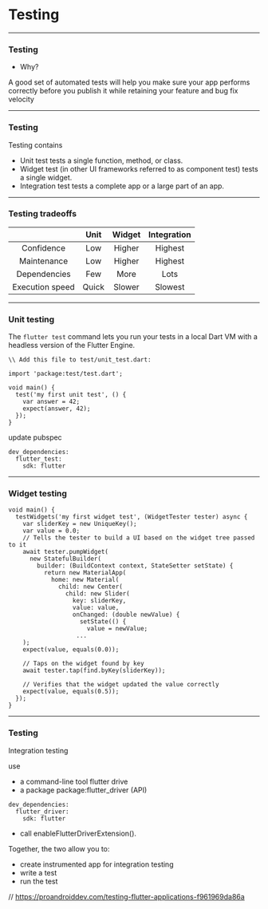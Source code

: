 # Testing

---
### Testing
- Why?

A good set of automated tests will help you make sure your app performs correctly before you publish it while retaining your feature and bug fix velocity


---
### Testing
Testing contains
- Unit test tests a single function, method, or class. 
- Widget test (in other UI frameworks referred to as component test) tests a single widget.
- Integration test tests a complete app or a large part of an app. 


---
### Testing tradeoffs

|               | Unit          | Widget           | Integration    |
| :-----------: | :-----------: | :--------------: | :-------------:|
| Confidence    | Low           | Higher           | Highest        |
| Maintenance   | Low           | Higher           |   Highest      |
| Dependencies  | Few           | More             |  Lots          |
| Execution speed | Quick       | Slower           |    Slowest     |
 

---
### Unit testing
The `flutter test` command lets you run your tests in a local Dart VM with a headless version of the Flutter Engine.

```
\\ Add this file to test/unit_test.dart:

import 'package:test/test.dart';

void main() {
  test('my first unit test', () {
    var answer = 42;
    expect(answer, 42);
  });
}
```

update pubspec
```
dev_dependencies:
  flutter_test:
    sdk: flutter
```

---
### Widget testing
```
void main() {
  testWidgets('my first widget test', (WidgetTester tester) async {
    var sliderKey = new UniqueKey();
    var value = 0.0;
    // Tells the tester to build a UI based on the widget tree passed to it
    await tester.pumpWidget(
      new StatefulBuilder(
        builder: (BuildContext context, StateSetter setState) {
          return new MaterialApp(
            home: new Material(
              child: new Center(
                child: new Slider(
                  key: sliderKey,
                  value: value,
                  onChanged: (double newValue) {
                    setState(() {
                      value = newValue;
                   ... 
    );
    expect(value, equals(0.0));

    // Taps on the widget found by key
    await tester.tap(find.byKey(sliderKey));

    // Verifies that the widget updated the value correctly
    expect(value, equals(0.5));
  });
}
```

---
### Testing
Integration testing

use 
- a command-line tool flutter drive
- a package package:flutter_driver (API)

```
dev_dependencies:
  flutter_driver:
    sdk: flutter
```

- call enableFlutterDriverExtension().

Together, the two allow you to:
- create instrumented app for integration testing
- write a test
- run the test



// https://proandroiddev.com/testing-flutter-applications-f961969da86a